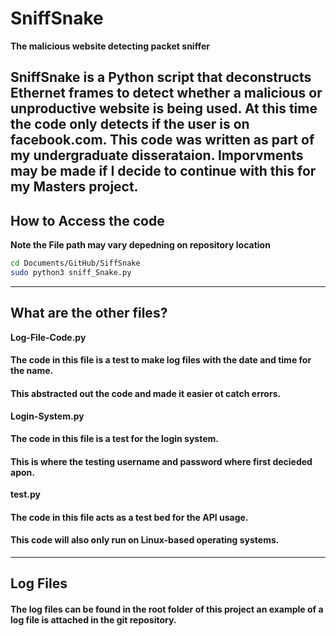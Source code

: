 # SniffSnake
**The malicious website detecting packet sniffer**

SniffSnake is a Python script that deconstructs Ethernet frames to detect whether a malicious or unproductive website is being used.
At this time the code only detects if the user is on facebook.com.
This code was written as part of my undergraduate disserataion. 
Imporvments may be made if I decide to continue with this for my Masters project.
---
## How to Access the code
**Note the File path may vary depedning on repository location**

```bash
cd Documents/GitHub/SiffSnake
sudo python3 sniff_Snake.py
```
---
## What are the other files?
**Log-File-Code.py**
#### The code in this file is a test to make log files with the date and time for the name.
#### This abstracted out the code and made it easier ot catch errors.
**Login-System.py**
#### The code in this file is a test for the login system. 
#### This is where the testing username and password where first decieded apon.
**test.py**
#### The code in this file acts as a test bed for the API usage. 
#### This code will also only run on Linux-based operating systems. 
---
## Log Files
#### The log files can be found in the root folder of this project an example of a log file is attached in the git repository. 
